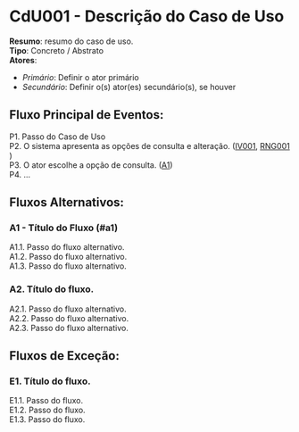 # CdU001 - Descrição do Caso de Uso

**Resumo**: resumo do caso de uso.  
**Tipo**: Concreto / Abstrato  
**Atores**:  
 - *Primário*: Definir o ator primário  
 - *Secundário*: Definir o(s) ator(es) secundário(s), se houver  

## Fluxo Principal de Eventos:
P1. Passo do Caso de Uso  
P2. O sistema apresenta as opções de consulta e alteração. ([IV001](../../tmp/blob/master/img/ui001.png), [RNG001](./regras_mensagens#rng001) )   
P3. O ator escolhe a opção de consulta. ([A1](#a1---t%C3%ADtulo-do-fluxo--a1))   
P4. ...

## Fluxos Alternativos:  

### A1 - Título do Fluxo  (#a1)
A1.1. Passo do fluxo alternativo.  
A1.2. Passo do fluxo alternativo.  
A1.3. Passo do fluxo alternativo.  


### A2. Título do fluxo.
A2.1. Passo do fluxo alternativo.  
A2.2. Passo do fluxo alternativo.  
A2.3. Passo do fluxo alternativo.  

## Fluxos de Exceção:  

### E1. Título do fluxo.  
E1.1. Passo do fluxo.  
E1.2. Passo do fluxo.  
E1.3. Passo do fluxo.  